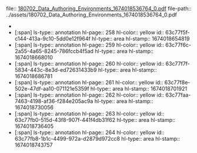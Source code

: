 file:: [180702_Data_Authoring_Environments_1674018536764_0.pdf](../assets/180702_Data_Authoring_Environments_1674018536764_0.pdf)
file-path:: ../assets/180702_Data_Authoring_Environments_1674018536764_0.pdf

-
- [:span]
  ls-type:: annotation
  hl-page:: 258
  hl-color:: yellow
  id:: 63c77f5f-c144-413a-9c10-5dd0e12f964f
  hl-type:: area
  hl-stamp:: 1674018654819
- [:span]
  ls-type:: annotation
  hl-page:: 259
  hl-color:: yellow
  id:: 63c77f6c-2a55-4a65-8245-786fccb4f5ad
  hl-type:: area
  hl-stamp:: 1674018668010
- [:span]
  ls-type:: annotation
  hl-page:: 260
  hl-color:: yellow
  id:: 63c77f7f-5834-443c-8e3d-ed72631433b9
  hl-type:: area
  hl-stamp:: 1674018686781
- [:span]
  ls-type:: annotation
  hl-page:: 261
  hl-color:: yellow
  id:: 63c77f8e-502e-47df-aa10-071121e5359f
  hl-type:: area
  hl-stamp:: 1674018701921
- [:span]
  ls-type:: annotation
  hl-page:: 262
  hl-color:: yellow
  id:: 63c77faa-7463-4198-af36-f284e205ac9a
  hl-type:: area
  hl-stamp:: 1674018730056
- [:span]
  ls-type:: annotation
  hl-page:: 263
  hl-color:: yellow
  id:: 63c77fb0-515d-43f8-907f-441f4db31f62
  hl-type:: area
  hl-stamp:: 1674018736405
- [:span]
  ls-type:: annotation
  hl-page:: 264
  hl-color:: yellow
  id:: 63c77fb8-1b1c-4499-972a-d2879d972cc8
  hl-type:: area
  hl-stamp:: 1674018743757
